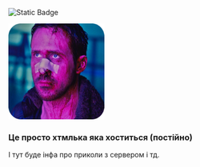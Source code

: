 ![Static Badge](https://img.shields.io/badge/server%20status-%20dead-red)

![ryan](https://github.com/xxanqw/technical-errors/blob/c53e0051502fdc93c462ec435036f79c0d029866/docs/assets/img/android-chrome-192x192.png)
### Це просто хтмлька яка хоститься (постійно)
І тут буде інфа про приколи з сервером і тд.
